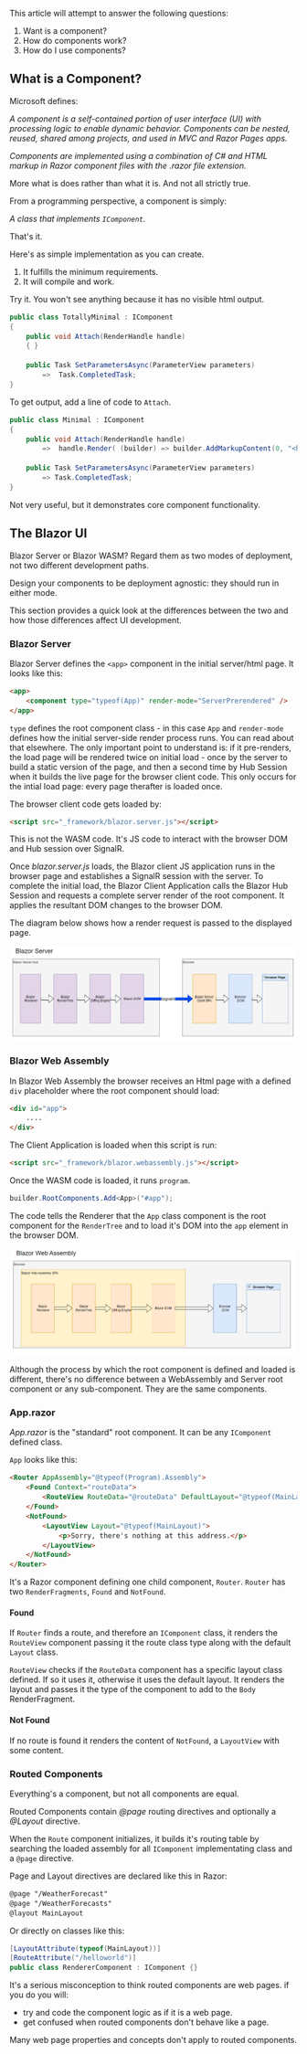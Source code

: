 
This article will attempt to answer the following questions:

1. Want is a component?
2. How do components work?
3. How do I use components?

## What is a Component?

Microsoft defines:

*A component is a self-contained portion of user interface (UI) with processing logic to enable dynamic behavior. Components can be nested, reused, shared among projects, and used in MVC and Razor Pages apps.*

*Components are implemented using a combination of C# and HTML markup in Razor component files with the .razor file extension.*

More what is does rather than what it is.  And not all strictly true.

From a programming perspective, a component is simply: 

*A class that implements `IComponent`.*

That's it.

Here's as simple implementation as you can create.

1. It fulfills the minimum requirements.
2. It will compile and work.  

Try it. You won't see anything because it has no visible html output.

```csharp
public class TotallyMinimal : IComponent
{
    public void Attach(RenderHandle handle)
    { }

    public Task SetParametersAsync(ParameterView parameters)
        =>  Task.CompletedTask;
}
```

To get output, add a line of code to `Attach`.

```csharp
public class Minimal : IComponent
{
    public void Attach(RenderHandle handle)
        =>  handle.Render( (builder) => builder.AddMarkupContent(0, "<h1>Hello from Minimal</h1>") );

    public Task SetParametersAsync(ParameterView parameters)
        => Task.CompletedTask;
}
```

Not very useful, but it demonstrates core component functionality.

## The Blazor UI

Blazor Server or Blazor WASM?  Regard them as two modes of deployment, not two different development paths.

Design your components to be deployment agnostic: they should run in either mode.

This section provides a quick look at the differences between the two and how those differences affect UI development. 

### Blazor Server

Blazor Server defines the `<app>` component in the initial server/html page.  It looks like this:

```html
<app>
    <component type="typeof(App)" render-mode="ServerPrerendered" />
</app>
```
`type` defines the root component class - in this case `App` and `render-mode` defines how the initial server-side render process runs.  You can read about that elsewhere.  The only important point to understand is: if it pre-renders, the load page will be rendered twice on initial load - once by the server to build a static version of the page, and then a second time by Hub Session when it builds the live page for the browser client code.  This only occurs for the intial load page: every page therafter is loaded once.

The browser client code gets loaded by:

```html
<script src="_framework/blazor.server.js"></script>
```

This is not the WASM code.  It's JS code to interact with the browser DOM and Hub session over SignalR.

Once *blazor.server.js* loads, the Blazor client JS application runs in the browser page and establishes a SignalR session with the server.  To complete the initial load, the Blazor Client Application calls the Blazor Hub Session and requests a complete server render of the root component.  It applies the resultant DOM changes to the browser DOM.

The diagram below shows how a render request is passed to the displayed page.

![Server Rendering](./assets/The-Blazor-Component/Server-Render.png)

### Blazor Web Assembly

In Blazor Web Assembly the browser receives an Html page with a defined `div` placeholder where the root component should load: 

```html
<div id="app">
    ....
</div>
```

The Client Application is loaded when this script is run:

```html
<script src="_framework/blazor.webassembly.js"></script>
```

Once the WASM code is loaded, it runs `program`.

```csharp
builder.RootComponents.Add<App>("#app");
```

The code tells the Renderer that the `App` class component is the root component for the `RenderTree` and to load it's DOM into the `app` element in the browser DOM.

![Server Rendering](./assets/The-Blazor-Component/Web-Assembly-Render.png)

Although the process by which the root component is defined and loaded is different, there's no difference between a WebAssembly and Server root component or any sub-component.  They are the same components. 

### App.razor
 
*App.razor* is the "standard" root component.  It can be any `IComponent` defined class.

`App` looks like this:

```html
<Router AppAssembly="@typeof(Program).Assembly">
    <Found Context="routeData">
        <RouteView RouteData="@routeData" DefaultLayout="@typeof(MainLayout)" />
    </Found>
    <NotFound>
        <LayoutView Layout="@typeof(MainLayout)">
            <p>Sorry, there's nothing at this address.</p>
        </LayoutView>
    </NotFound>
</Router>
```

It's a Razor component defining one child component, `Router`.  `Router` has two `RenderFragments`, `Found` and `NotFound`.  

#### Found

If `Router` finds a route, and therefore an `IComponent` class, it renders the `RouteView` component passing it the route class type along with the default `Layout` class.   

`RouteView` checks if the `RouteData` component has a specific layout class defined.  If so it uses it, otherwise it uses the default layout.  It renders the layout and passes it the type of the component to add to the `Body` RenderFragment.  

#### Not Found

If no route is found it renders the content of `NotFound`, a `LayoutView` with some content.

### Routed Components

Everything's a component, but not all components are equal.  

Routed Components contain *@page* routing directives and optionally a *@Layout* directive.

When the `Route` component initializes, it builds it's routing table by searching the loaded assembly for all `IComponent` implementating class and a `@page` directive.

Page and Layout directives are declared like this in Razor:
```html
@page "/WeatherForecast"
@page "/WeatherForecasts"
@layout MainLayout
```

Or directly on classes like this:

```csharp
[LayoutAttribute(typeof(MainLayout))]
[RouteAttribute("/helloworld")]
public class RendererComponent : IComponent {}
```

It's a serious misconception to think routed components are web pages. if you do you will:

 - try and code the component logic as if it is a web page.
 - get confused when routed components don't behave like a page.


Many web page properties and concepts don't apply to routed components.  
